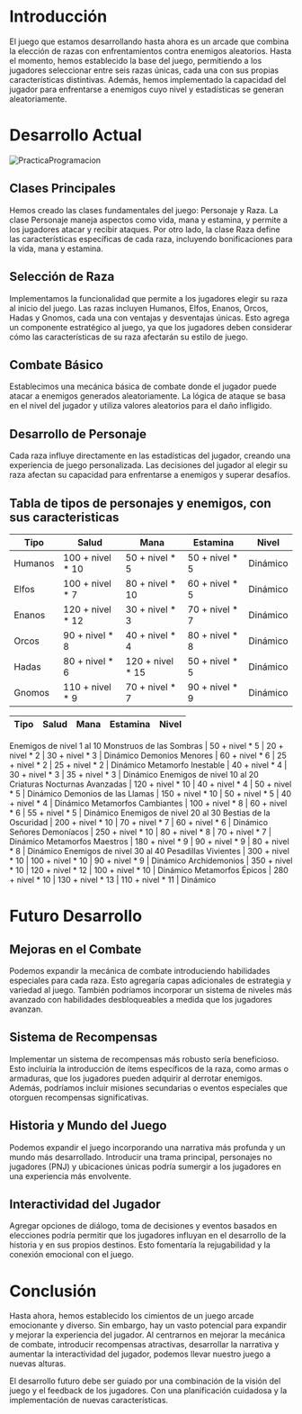 <h1>Introducción</h1>

El juego que estamos desarrollando hasta ahora es un  arcade que combina la elección de razas con enfrentamientos contra enemigos aleatorios. Hasta el momento, hemos establecido la base del juego, permitiendo a los jugadores seleccionar entre seis razas únicas, cada una con sus propias características distintivas. Además, hemos implementado la capacidad del jugador para enfrentarse a enemigos cuyo nivel y estadísticas se generan aleatoriamente.

<h1>Desarrollo Actual</h1>

![PracticaProgramacion](https://github.com/brihuaa/PracticaJava/assets/123450151/51cabb9f-cd51-42ca-8b9f-54b369219ae4)


<h2>Clases Principales</h2>

Hemos creado las clases fundamentales del juego: Personaje y Raza. La clase Personaje maneja aspectos como vida, mana y estamina, y permite a los jugadores atacar y recibir ataques. Por otro lado, la clase Raza define las características específicas de cada raza, incluyendo bonificaciones para la vida, mana y estamina.

<h2>Selección de Raza</h2>

Implementamos la funcionalidad que permite a los jugadores elegir su raza al inicio del juego. Las razas incluyen Humanos, Elfos, Enanos, Orcos, Hadas y Gnomos, cada una con ventajas y desventajas únicas. Esto agrega un componente estratégico al juego, ya que los jugadores deben considerar cómo las características de su raza afectarán su estilo de juego.

<h2>Combate Básico</h2>

Establecimos una mecánica básica de combate donde el jugador puede atacar a enemigos generados aleatoriamente. La lógica de ataque se basa en el nivel del jugador y utiliza valores aleatorios para el daño infligido.

<h2>Desarrollo de Personaje</h2>
  
Cada raza influye directamente en las estadísticas del jugador, creando una experiencia de juego personalizada. Las decisiones del jugador al elegir su raza afectan su capacidad para enfrentarse a enemigos y superar desafíos.

<h2>Tabla de tipos de personajes y enemigos, con sus caracteristicas</h2>


Tipo                           | Salud                  | Mana             | Estamina         | Nivel    
-----------------------------   |------------------------|------------------|------------------|----------
Humanos                        | 100 + nivel * 10       | 50 + nivel * 5   | 50 + nivel * 5   | Dinámico 
Elfos                          | 100 + nivel * 7        | 80 + nivel * 10  | 60 + nivel * 5   | Dinámico 
Enanos                         | 120 + nivel * 12       | 30 + nivel * 3   | 70 + nivel * 7   | Dinámico 
Orcos                          | 90 + nivel * 8         | 40 + nivel * 4   | 80 + nivel * 8   | Dinámico 
Hadas                          | 80 + nivel * 6         | 120 + nivel * 15 | 50 + nivel * 5   | Dinámico 
Gnomos                         | 110 + nivel * 9        | 70 + nivel * 7   | 90 + nivel * 9   | Dinámico 

Tipo                           | Salud                  | Mana             | Estamina         | Nivel    
-------------------------------|------------------------|------------------|------------------|----------
Enemigos de nivel 1 al 10
Monstruos de las Sombras       | 50 + nivel * 5         | 20 + nivel * 2   | 30 + nivel * 3   | Dinámico 
Demonios Menores               | 60 + nivel * 6         | 25 + nivel * 2   | 25 + nivel * 2   | Dinámico 
Metamorfo Inestable            | 40 + nivel * 4         | 30 + nivel * 3   | 35 + nivel * 3   | Dinámico 
Enemigos de nivel 10 al 20
Criaturas Nocturnas Avanzadas  | 120 + nivel * 10       | 40 + nivel * 4   | 50 + nivel * 5   | Dinámico 
Demonios de las Llamas         | 150 + nivel * 10       | 50 + nivel * 5   | 40 + nivel * 4   | Dinámico 
Metamorfos Cambiantes          | 100 + nivel * 8        | 60 + nivel * 6   | 55 + nivel * 5   | Dinámico 
Enemigos de nivel 20 al 30
Bestias de la Oscuridad        | 200 + nivel * 10       | 70 + nivel * 7   | 60 + nivel * 6   | Dinámico 
Señores Demoníacos             | 250 + nivel * 10       | 80 + nivel * 8   | 70 + nivel * 7   | Dinámico 
Metamorfos Maestros            | 180 + nivel * 9        | 90 + nivel * 9   | 80 + nivel * 8   | Dinámico 
Enemigos de nivel 30 al 40
Pesadillas Vivientes           | 300 + nivel * 10       | 100 + nivel * 10 | 90 + nivel * 9   | Dinámico 
Archidemonios                  | 350 + nivel * 10       | 120 + nivel * 12 | 100 + nivel * 10 | Dinámico 
Metamorfos Épicos              | 280 + nivel * 10       | 130 + nivel * 13 | 110 + nivel * 11 | Dinámico 


<h1>Futuro Desarrollo</h1>
<h2>Mejoras en el Combate</h2>
  
Podemos expandir la mecánica de combate introduciendo habilidades especiales para cada raza. Esto agregaría capas adicionales de estrategia y variedad al juego. También podríamos incorporar un sistema de niveles más avanzado con habilidades desbloqueables a medida que los jugadores avanzan.

<h2>Sistema de Recompensas</h2>

Implementar un sistema de recompensas más robusto sería beneficioso. Esto incluiría la introducción de ítems específicos de la raza, como armas o armaduras, que los jugadores pueden adquirir al derrotar enemigos. Además, podríamos incluir misiones secundarias o eventos especiales que otorguen recompensas significativas.

<h2>Historia y Mundo del Juego</h2>
Podemos expandir el juego incorporando una narrativa más profunda y un mundo más desarrollado. Introducir una trama principal, personajes no jugadores (PNJ) y ubicaciones únicas podría sumergir a los jugadores en una experiencia más envolvente.

<h2>Interactividad del Jugador</h2>
Agregar opciones de diálogo, toma de decisiones y eventos basados en elecciones podría permitir que los jugadores influyan en el desarrollo de la historia y en sus propios destinos. Esto fomentaría la rejugabilidad y la conexión emocional con el juego.


<h1>Conclusión</h1>
Hasta ahora, hemos establecido los cimientos de un juego arcade emocionante y diverso. Sin embargo, hay un vasto potencial para expandir y mejorar la experiencia del jugador. Al centrarnos en mejorar la mecánica de combate, introducir recompensas atractivas, desarrollar la narrativa y aumentar la interactividad del jugador, podemos llevar nuestro juego a nuevas alturas.

El desarrollo futuro debe ser guiado por una combinación de la visión del juego y el feedback de los jugadores. Con una planificación cuidadosa y la implementación de nuevas características.
